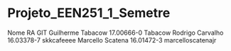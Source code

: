 # Projeto_EEN251_1_Semetre
Nome               RA         GIT
Guilherme Tabacow  17.00666-0 Tabacow
Rodrigo Carvalho   16.03378-7 skkcafeeee
Marcello Scatena   16.01472-3 marcelloscatenajr

